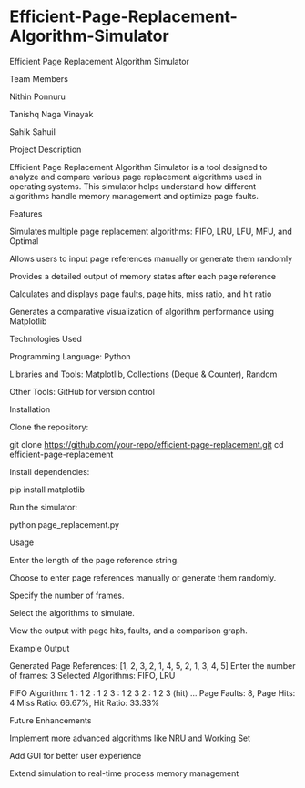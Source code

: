 # Efficient-Page-Replacement-Algorithm-Simulator
Efficient Page Replacement Algorithm Simulator

Team Members

Nithin Ponnuru

Tanishq Naga Vinayak

Sahik Sahuil

Project Description

Efficient Page Replacement Algorithm Simulator is a tool designed to analyze and compare various page replacement algorithms used in operating systems. This simulator helps understand how different algorithms handle memory management and optimize page faults.

Features

Simulates multiple page replacement algorithms: FIFO, LRU, LFU, MFU, and Optimal

Allows users to input page references manually or generate them randomly

Provides a detailed output of memory states after each page reference

Calculates and displays page faults, page hits, miss ratio, and hit ratio

Generates a comparative visualization of algorithm performance using Matplotlib

Technologies Used

Programming Language: Python

Libraries and Tools: Matplotlib, Collections (Deque & Counter), Random

Other Tools: GitHub for version control

Installation

Clone the repository:

git clone https://github.com/your-repo/efficient-page-replacement.git
cd efficient-page-replacement

Install dependencies:

pip install matplotlib

Run the simulator:

python page_replacement.py

Usage

Enter the length of the page reference string.

Choose to enter page references manually or generate them randomly.

Specify the number of frames.

Select the algorithms to simulate.

View the output with page hits, faults, and a comparison graph.

Example Output

Generated Page References: [1, 2, 3, 2, 1, 4, 5, 2, 1, 3, 4, 5]
Enter the number of frames: 3
Selected Algorithms: FIFO, LRU

FIFO Algorithm:
1 : 1
2 : 1 2
3 : 1 2 3
2 : 1 2 3 (hit)
...
Page Faults: 8, Page Hits: 4
Miss Ratio: 66.67%, Hit Ratio: 33.33%

Future Enhancements

Implement more advanced algorithms like NRU and Working Set

Add GUI for better user experience

Extend simulation to real-time process memory management
